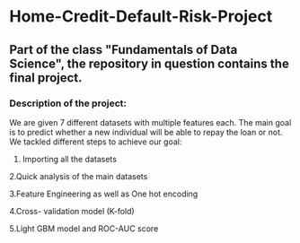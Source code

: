 # Home-Credit-Default-Risk-Project
## Part of the class "Fundamentals of Data Science", the repository in question contains the final project.

### Description of the project:
We are given 7 different datasets with multiple features each. The main goal
is to predict whether a new individual will be able to repay the loan or not.
We tackled different steps to achieve our goal:

1. Importing all the datasets

2.Quick analysis of the main datasets

3.Feature Engineering as well as One hot encoding

4.Cross- validation model (K-fold)

5.Light GBM model and ROC-AUC score
